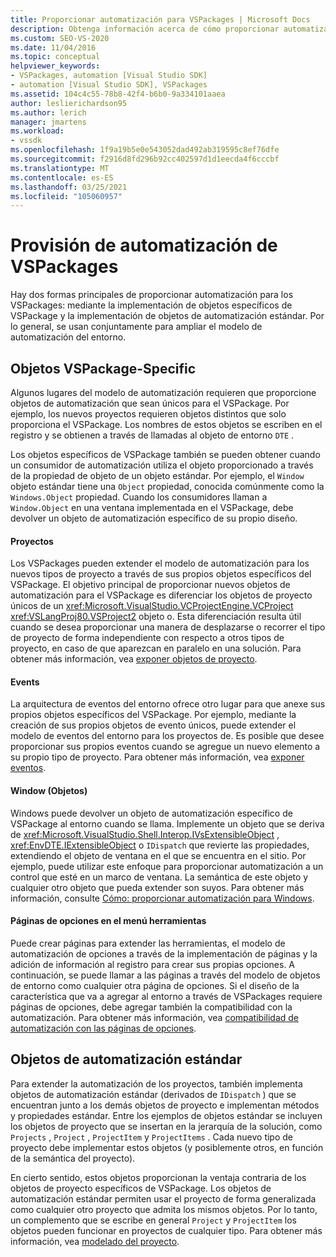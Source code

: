 ```yaml
---
title: Proporcionar automatización para VSPackages | Microsoft Docs
description: Obtenga información acerca de cómo proporcionar automatización para sus VSPackages implementando objetos específicos de VSPackage y implementando objetos de automatización estándar.
ms.custom: SEO-VS-2020
ms.date: 11/04/2016
ms.topic: conceptual
helpviewer_keywords:
- VSPackages, automation [Visual Studio SDK]
- automation [Visual Studio SDK], VSPackages
ms.assetid: 104c4c55-78b8-42f4-b6b0-9a334101aaea
author: leslierichardson95
ms.author: lerich
manager: jmartens
ms.workload:
- vssdk
ms.openlocfilehash: 1f9a19b5e0e543052dad492ab319595c8ef76dfe
ms.sourcegitcommit: f2916d8fd296b92cc402597d1d1eecda4f6cccbf
ms.translationtype: MT
ms.contentlocale: es-ES
ms.lasthandoff: 03/25/2021
ms.locfileid: "105060957"
---
```

# <a name="providing-automation-for-vspackages"></a>Provisión de automatización de VSPackages
Hay dos formas principales de proporcionar automatización para los VSPackages: mediante la implementación de objetos específicos de VSPackage y la implementación de objetos de automatización estándar. Por lo general, se usan conjuntamente para ampliar el modelo de automatización del entorno.

## <a name="vspackage-specific-objects"></a>Objetos VSPackage-Specific
 Algunos lugares del modelo de automatización requieren que proporcione objetos de automatización que sean únicos para el VSPackage. Por ejemplo, los nuevos proyectos requieren objetos distintos que solo proporciona el VSPackage. Los nombres de estos objetos se escriben en el registro y se obtienen a través de llamadas al objeto de entorno `DTE` .

 Los objetos específicos de VSPackage también se pueden obtener cuando un consumidor de automatización utiliza el objeto proporcionado a través de la propiedad de objeto de un objeto estándar. Por ejemplo, el `Window` objeto estándar tiene una `Object` propiedad, conocida comúnmente como la `Windows.Object` propiedad. Cuando los consumidores llaman a `Window.Object` en una ventana implementada en el VSPackage, debe devolver un objeto de automatización específico de su propio diseño.

#### <a name="projects"></a>Proyectos
 Los VSPackages pueden extender el modelo de automatización para los nuevos tipos de proyecto a través de sus propios objetos específicos del VSPackage. El objetivo principal de proporcionar nuevos objetos de automatización para el VSPackage es diferenciar los objetos de proyecto únicos de un <xref:Microsoft.VisualStudio.VCProjectEngine.VCProject> <xref:VSLangProj80.VSProject2> objeto o. Esta diferenciación resulta útil cuando se desea proporcionar una manera de desplazarse o recorrer el tipo de proyecto de forma independiente con respecto a otros tipos de proyecto, en caso de que aparezcan en paralelo en una solución. Para obtener más información, vea [exponer objetos de proyecto](../../extensibility/internals/exposing-project-objects.md).

#### <a name="events"></a>Events
 La arquitectura de eventos del entorno ofrece otro lugar para que anexe sus propios objetos específicos del VSPackage. Por ejemplo, mediante la creación de sus propios objetos de evento únicos, puede extender el modelo de eventos del entorno para los proyectos de. Es posible que desee proporcionar sus propios eventos cuando se agregue un nuevo elemento a su propio tipo de proyecto. Para obtener más información, vea [exponer eventos](../../extensibility/internals/exposing-events-in-the-visual-studio-sdk.md).

#### <a name="window-objects"></a>Window (Objetos)
 Windows puede devolver un objeto de automatización específico de VSPackage al entorno cuando se llama. Implemente un objeto que se deriva de <xref:Microsoft.VisualStudio.Shell.Interop.IVsExtensibleObject> , <xref:EnvDTE.IExtensibleObject> o `IDispatch` que revierte las propiedades, extendiendo el objeto de ventana en el que se encuentra en el sitio. Por ejemplo, puede utilizar este enfoque para proporcionar automatización a un control que esté en un marco de ventana. La semántica de este objeto y cualquier otro objeto que pueda extender son suyos. Para obtener más información, consulte [Cómo: proporcionar automatización para Windows](../../extensibility/internals/how-to-provide-automation-for-windows.md).

#### <a name="options-pages-on-the-tools-menu"></a>Páginas de opciones en el menú herramientas
 Puede crear páginas para extender las herramientas, el modelo de automatización de opciones a través de la implementación de páginas y la adición de información al registro para crear sus propias opciones. A continuación, se puede llamar a las páginas a través del modelo de objetos de entorno como cualquier otra página de opciones. Si el diseño de la característica que va a agregar al entorno a través de VSPackages requiere páginas de opciones, debe agregar también la compatibilidad con la automatización. Para obtener más información, vea [compatibilidad de automatización con las páginas de opciones](../../extensibility/internals/automation-support-for-options-pages.md).

## <a name="standard-automation-objects"></a>Objetos de automatización estándar
 Para extender la automatización de los proyectos, también implementa objetos de automatización estándar (derivados de `IDispatch` ) que se encuentran junto a los demás objetos de proyecto e implementan métodos y propiedades estándar. Entre los ejemplos de objetos estándar se incluyen los objetos de proyecto que se insertan en la jerarquía de la solución, como `Projects` , `Project` , `ProjectItem` y `ProjectItems` . Cada nuevo tipo de proyecto debe implementar estos objetos (y posiblemente otros, en función de la semántica del proyecto).

 En cierto sentido, estos objetos proporcionan la ventaja contraria de los objetos de proyecto específicos de VSPackage. Los objetos de automatización estándar permiten usar el proyecto de forma generalizada como cualquier otro proyecto que admita los mismos objetos. Por lo tanto, un complemento que se escribe en general `Project` y `ProjectItem` los objetos pueden funcionar en proyectos de cualquier tipo. Para obtener más información, vea [modelado del proyecto](../../extensibility/internals/project-modeling.md).

